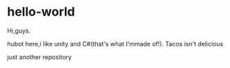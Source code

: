 # hello-world

Hi,guys.

hubot here,i like unity and C#(that's what I'mmade of!).
Tacos isn't delicious

just another repository
